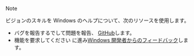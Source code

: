 > [!NOTE]
> ビジョンのスキルを Windows のヘルプについて、次のリソースを使用します。
>
> * バグを報告するでして問題を報告、 [GitHub](https://github.com/Microsoft/Windows-Machine-Learning/issues)します。
> * 機能を要求してください に進み[Windows 開発者からのフィードバック](https://wpdev.uservoice.com/)します。
